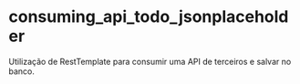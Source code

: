# consuming_api_todo_jsonplaceholder

Utilização de RestTemplate para consumir uma API de terceiros e salvar no banco.
